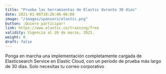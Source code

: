 ```yaml
---
title: "Prueba las herramientas de Elastic durante 30 días"
date: 2021-01-06T18:26:06-06:00
image: "/images/sponsors/elastic.png"
button: ¡Quiero participar!
link: https://www.elastic.co/training/free
validity: Vigencia al 26 de marzo, 2021.
weight: 8
draft: false
---
```


Ponga en marcha una implementación completamente cargada de Elasticsearch Service en Elastic Cloud, con un período de prueba más largo de 30 días.
Solo necesitas tu correo corporativo
